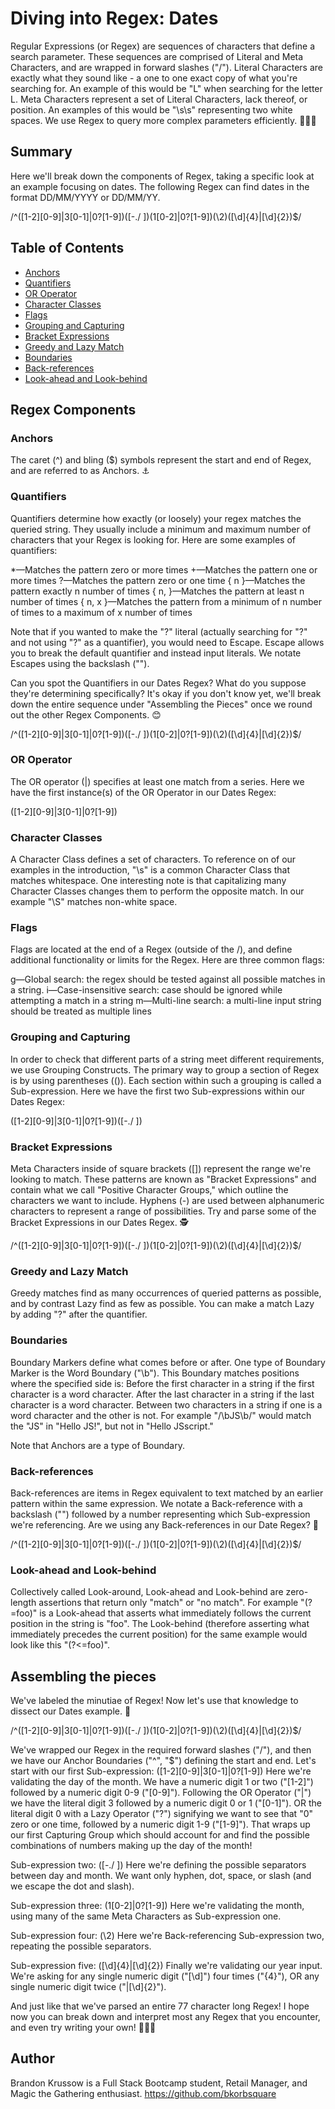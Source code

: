 # Diving into Regex: Dates

Regular Expressions (or Regex) are sequences of characters that define a search parameter. These sequences are comprised of Literal and Meta Characters, and are wrapped in forward slashes ("/"). Literal Characters are exactly what they sound like - a one to one exact copy of what you're searching for. An example of this would be "L" when searching for the letter L. Meta Characters represent a set of Literal Characters, lack thereof, or position. An examples of this would be "\s\s" representing two white spaces. We use Regex to query more complex parameters efficiently. :muscle::muscle::muscle:

## Summary

Here we'll break down the components of Regex, taking a specific look at an example focusing on dates. The following Regex can find dates in the format DD/MM/YYYY or DD/MM/YY.

/^([1-2][0-9]|3[0-1]|0?[1-9])([-\.\/ ])(1[0-2]|0?[1-9])(\2)([\d]{4}|[\d]{2})$/

## Table of Contents

- [Anchors](#anchors)
- [Quantifiers](#quantifiers)
- [OR Operator](#or-operator)
- [Character Classes](#character-classes)
- [Flags](#flags)
- [Grouping and Capturing](#grouping-and-capturing)
- [Bracket Expressions](#bracket-expressions)
- [Greedy and Lazy Match](#greedy-and-lazy-match)
- [Boundaries](#boundaries)
- [Back-references](#back-references)
- [Look-ahead and Look-behind](#look-ahead-and-look-behind)

## Regex Components

### Anchors

The caret (^) and bling ($) symbols represent the start and end of Regex, and are referred to as Anchors. :anchor:

### Quantifiers

Quantifiers determine how exactly (or loosely) your regex matches the queried string. They usually include a minimum and maximum number of characters that your Regex is looking for. Here are some examples of quantifiers:

*—Matches the pattern zero or more times
+—Matches the pattern one or more times
?—Matches the pattern zero or one time
{ n }—Matches the pattern exactly n number of times
{ n, }—Matches the pattern at least n number of times
{ n, x }—Matches the pattern from a minimum of n number of times to a maximum of x number of times

Note that if you wanted to make the "?" literal (actually searching for "?" and not using "?" as a quantifier), you would need to Escape. Escape allows you to break the default quantifier and instead input literals. We notate Escapes using the backslash ("\"). 

Can you spot the Quantifiers in our Dates Regex? What do you suppose they're determining specifically? It's okay if you don't know yet, we'll break down the entire sequence under "Assembling the Pieces" once we round out the other Regex Components. :blush:

/^([1-2][0-9]|3[0-1]|0?[1-9])([-\.\/ ])(1[0-2]|0?[1-9])(\2)([\d]{4}|[\d]{2})$/

### OR Operator

The OR operator (|) specifies at least one match from a series. Here we have the first instance(s) of the OR Operator in our Dates Regex:

([1-2][0-9]|3[0-1]|0?[1-9])

### Character Classes

A Character Class defines a set of characters. To reference on of our examples in the introduction, "\s" is a common Character Class that matches whitespace. One interesting note is that capitalizing many Character Classes changes them to perform the opposite match. In our example "\S" matches non-white space. 

### Flags

Flags are located at the end of a Regex (outside of the /), and define additional functionality or limits for the Regex. Here are three common flags:

g—Global search: the regex should be tested against all possible matches in a string.
i—Case-insensitive search: case should be ignored while attempting a match in a string
m—Multi-line search: a multi-line input string should be treated as multiple lines

### Grouping and Capturing

In order to check that different parts of a string meet different requirements, we use Grouping Constructs. The primary way to group a section of Regex is by using parentheses (()). Each section within such a grouping is called a Sub-expression. Here we have the first two Sub-expressions within our Dates Regex:

([1-2][0-9]|3[0-1]|0?[1-9])([-\.\/ ]) 

### Bracket Expressions

Meta Characters inside of square brackets ([]) represent the range we're looking to match. These patterns are known as "Bracket Expressions" and contain what we call "Positive Character Groups," which outline the characters we want to include. Hyphens (-) are used between alphanumeric characters to represent a range of possibilities. Try and parse some of the Bracket Expressions in our Dates Regex. :detective:

/^([1-2][0-9]|3[0-1]|0?[1-9])([-\.\/ ])(1[0-2]|0?[1-9])(\2)([\d]{4}|[\d]{2})$/

### Greedy and Lazy Match

Greedy matches find as many occurrences of queried patterns as possible, and by contrast Lazy find as few as possible. You can make a match Lazy by adding "?" after the quantifier. 

### Boundaries

Boundary Markers define what comes before or after. One type of Boundary Marker is the Word Boundary ("\b"). This Boundary matches positions where the specified side is:
    Before the first character in a string if the first character is a word character.
    After the last character in a string if the last character is a word character.
    Between two characters in a string if one is a word character and the other is not.
For example "/\bJS\b/" would match the "JS" in "Hello JS!", but not in "Hello JSscript." 

Note that Anchors are a type of Boundary. 

### Back-references

Back-references are items in Regex equivalent to text matched by an earlier pattern within the same expression. We notate a Back-reference with a backslash ("\") followed by a number representing which Sub-expression we're referencing. Are we using any Back-references in our Date Regex? :eyes:

/^([1-2][0-9]|3[0-1]|0?[1-9])([-\.\/ ])(1[0-2]|0?[1-9])(\2)([\d]{4}|[\d]{2})$/

### Look-ahead and Look-behind

Collectively called Look-around, Look-ahead and Look-behind are zero-length assertions that return only "match" or "no match". For example "(?=foo)" is a Look-ahead that asserts what immediately follows the current position in the string is "foo". The Look-behind (therefore asserting what immediately precedes the current position) for the same example would look like this "(?<=foo)". 

## Assembling the pieces

We've labeled the minutiae of Regex! Now let's use that knowledge to dissect our Dates example. :dart:

/^([1-2][0-9]|3[0-1]|0?[1-9])([-\.\/ ])(1[0-2]|0?[1-9])(\2)([\d]{4}|[\d]{2})$/

We've wrapped our Regex in the required forward slashes ("/"), and then we have our Anchor Boundaries ("^", "$") defining the start and end. 
Let's start with our first Sub-expression:
    ([1-2][0-9]|3[0-1]|0?[1-9])
    Here we're validating the day of the month. We have a numeric digit 1 or two ("[1-2]") followed by a numeric digit 0-9 ("[0-9]"). Following the OR Operator ("|") we have the literal digit 3 followed by a numeric digit 0 or 1 ("[0-1]"). OR the literal digit 0 with a Lazy Operator ("?") signifying we want to see that "0" zero or one time, followed by a numeric digit 1-9 ("[1-9]"). That wraps up our first Capturing Group which should account for and find the possible combinations of numbers making up the day of the month!

Sub-expression two:
    ([-\.\/ ])
    Here we're defining the possible separators between day and month. We want only hyphen, dot, space, or slash (and we escape the dot and slash). 

Sub-expression three:
    (1[0-2]|0?[1-9])
    Here we're validating the month, using many of the same Meta Characters as Sub-expression one. 

Sub-expression four:
    (\2)
    Here we're Back-referencing Sub-expression two, repeating the possible separators. 
    
Sub-expression five:
    ([\d]{4}|[\d]{2})
    Finally we're validating our year input. We're asking for any single numeric digit ("[\d]") four times ("{4}"), OR any single numeric digit twice ("|[\d]{2}"). 

And just like that we've parsed an entire 77 character long Regex! I hope now you can break down and interpret most any Regex that you encounter, and even try writing your own! :100::100::100:

## Author

Brandon Krussow is a Full Stack Bootcamp student, Retail Manager, and Magic the Gathering enthusiast. https://github.com/bkorbsquare